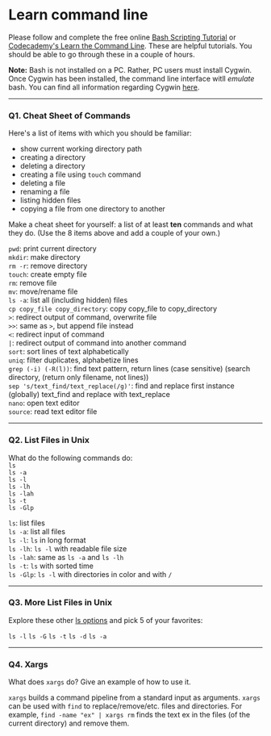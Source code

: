 # Learn command line

Please follow and complete the free online [Bash Scripting Tutorial](https://ryanstutorials.net/bash-scripting-tutorial/) or [Codecademy's Learn the Command Line](https://www.codecademy.com/learn/learn-the-command-line). These are helpful tutorials. You should be able to go through these in a couple of hours.

**Note:** Bash is not installed on a PC. Rather, PC users must install Cygwin. Once Cygwin has been installed, the command line interface witll _emulate_ bash. You can find all information regarding Cygwin [here](https://www.cygwin.com/).

---

### Q1.  Cheat Sheet of Commands  

Here's a list of items with which you should be familiar:  
* show current working directory path
* creating a directory
* deleting a directory
* creating a file using `touch` command
* deleting a file
* renaming a file
* listing hidden files
* copying a file from one directory to another

Make a cheat sheet for yourself: a list of at least **ten** commands and what they do.  (Use the 8 items above and add a couple of your own.)

`pwd`: print current directory  
`mkdir`: make directory  
`rm -r`: remove directory  
`touch`: create empty file  
`rm`: remove file  
`mv`: move/rename file  
`ls -a`: list all (including hidden) files  
`cp copy_file copy_directory`: copy copy_file to copy_directory  
`>`: redirect output of command, overwrite file  
`>>`: same as `>`, but append file instead  
`<`: redirect input of command  
`|`: redirect output of command into another command  
`sort`: sort lines of text alphabetically  
`uniq`: filter duplicates, alphabetize lines  
`grep (-i) (-R(l))`: find text pattern, return lines (case sensitive) (search directory, (return only filename, not lines))  
`sep 's/text_find/text_replace(/g)'`: find and replace first instance (globally) text_find and replace with text_replace  
`nano`: open text editor  
`source`: read text editor file  

---

### Q2.  List Files in Unix   

What do the following commands do:  
`ls`  
`ls -a`  
`ls -l`  
`ls -lh`  
`ls -lah`  
`ls -t`  
`ls -Glp`  

`ls`: list files  
`ls -a`: list all files  
`ls -l`: `ls` in long format  
`ls -lh`: `ls -l` with readable file size  
`ls -lah`: same as `ls -a` and `ls -lh`  
`ls -t`: `ls` with sorted time  
`ls -Glp`: `ls -l` with directories in color and with `/`  

---

### Q3.  More List Files in Unix  

Explore these other [ls options](http://www.techonthenet.com/unix/basic/ls.php) and pick 5 of your favorites:

`ls -l` `ls -G` `ls -t` `ls -d` `ls -a`

---

### Q4.  Xargs   

What does `xargs` do? Give an example of how to use it.

`xargs` builds a command pipeline from a standard input as arguments. `xargs` can be used with `find` to replace/remove/etc. files and directories. For example, `find -name "ex" | xargs rm` finds the text ex in the files (of the current directory) and remove them.
 

